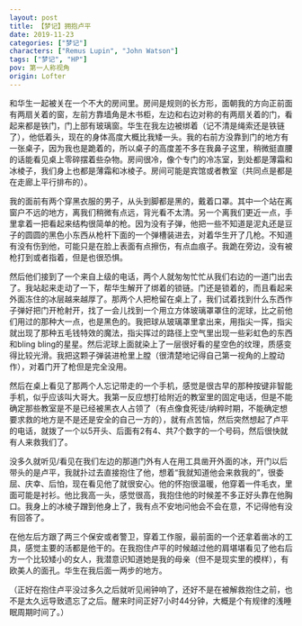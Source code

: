 ```yaml
---
layout: post
title: 【梦记】拥抱卢平
date: 2019-11-23
categories: ["梦记"]
characters: ["Remus Lupin", "John Watson"]
tags: ["梦记", "HP"]
pov: 第一人称视角
origin: Lofter
---
```


和华生一起被关在一个不大的房间里。房间是规则的长方形，面朝我的方向正前面有两扇关着的窗，左前方靠墙角是木书柜，左边和右边对称的有两扇关着的门，看起来都是铁门，门上部有玻璃窗。华生在我左边被绑着（记不清是绳索还是铁链了），他低着头，现在的身体高度大概比我矮一头。我的右前方没靠到门的地方有一张桌子，因为我也是跪着的，所以桌子的高度差不多在我鼻子这里，稍微挺直腰的话能看见桌上零碎摆着些杂物。房间很冷，像个专门的冷冻室，到处都是薄霜和冰棱子，我们身上也都是薄霜和冰棱子。房间可能是宾馆或者教室（共同点是都是在走廊上平行排布的）。

我的面前有两个穿黑衣服的男子，从头到脚都是黑的，戴着口罩。其中一个站在离窗户不远的地方，离我们稍微有点远，背光看不太清。另一个离我们更近一点，手里拿着一把看起来结构很简单的枪。因为没有子弹，他把一些不知道是泥丸还是豆子的圆圆的黑色小东西从枪杆下面的一个弹槽装进去，对着华生开了几枪。不知道有没有伤到他，可能只是在脸上表面有点擦伤，有点血痕子。我跪在旁边，没有被枪打到或者指着，但是也很恐惧。

然后他们接到了一个来自上级的电话，两个人就匆匆忙忙从我们右边的一道门出去了。我站起来走动了一下，帮华生解开了绑着的锁链。门还是锁着的，而且看起来外面冻住的冰层越来越厚了。那两个人把枪留在桌上了，我们试着找到什么东西作子弹好把门开枪射开，找了一会儿找到一个用立方体玻璃罩罩住的泥球，比之前他们用过的那种大一点，也是黑色的。我把球从玻璃罩里拿出来，用指尖一挥，指尖就出现了那种五毛钱特效的魔法，指尖挥过的路径上空气里出现一些彩虹色的东西和bling bling的星星。然后泥球上面就染上了一层很好看的星空色的纹理，质感变得比较光滑。我把这颗子弹装进枪里上膛（很清楚地记得自己第一视角的上膛动作），对着门开了枪但是完全没用。

然后在桌上看见了那两个人忘记带走的一个手机，感觉是很古早的那种按键非智能手机，似乎应该叫大哥大。我第一反应想打给附近的教室里的固定电话，但是不能确定那些教室是不是已经被黑衣人占领了（有点像食死徒/纳粹时期，不能确定想要求救的地方是不是还是安全的自己一方的），就有点苦恼，然后突然想起了卢平的电话，就拨了一个以5开头、后面有2有4、共7个数字的一个号码，然后很快就有人来救我们了。

没多久就听见/看见在我们左边的那道门外有人在用工具凿开外面的冰，开门以后带头的是卢平，我就扑过去直接抱住了他，想着“我就知道他会来救我的”，很委屈、庆幸、后怕，现在看见他了就很安心。他的怀抱很温暖，他穿着一件毛衣，里面可能是衬衫。他比我高一头，感觉很高，我抱住他的时候差不多正好头靠在他胸口。我身上的冰棱子蹭到他身上了，我有点不安地问他会不会在意，不记得他有没有回答了。

在他左后方跟了两三个保安或者警卫，穿着工作服，最前面的一个还拿着凿冰的工具，感觉主要的活都是他干的。在我抱住卢平的时候越过他的肩堪堪看见了他右后方一个比较矮小的女人，我潜意识知道她是我的母亲（但不是现实里的模样），有欧美人的面孔。华生在我后面一两步的地方。

（正好在抱住卢平没过多久之后就听见闹钟响了，还好不是在被解救抱住之前，也不是太久远导致遗忘了之后。醒来时间正好7小时44分钟，大概是个有规律的浅睡眠周期时间了。）
